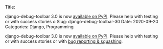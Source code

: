 Title: <p>django-debug-toolbar 3.0 is now <a target="_blank" rel="nofollow" href="https://pypi.org/project/django-debug-toolbar/3.0/">available on PyPI</a>. Please help with testing or with success stories o
Slug: django-debug-toolbar-30
Date: 2020-09-20
Categories: Django, Programming

django-debug-toolbar 3.0 is now [available on PyPI](https://pypi.org/project/django-debug-toolbar/3.0/). Please help with testing or with success stories or with [bug reporting & squashing](https://github.com/jazzband/django-debug-toolbar/).
